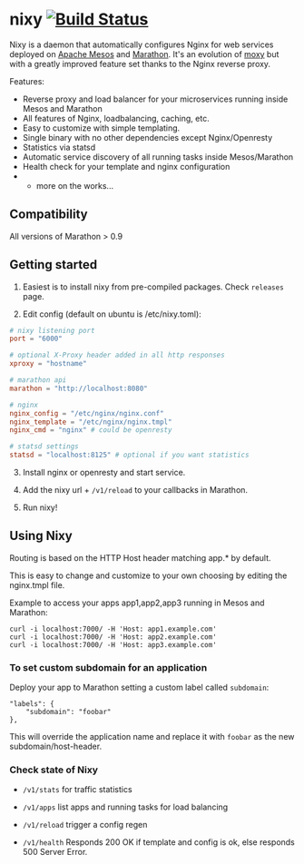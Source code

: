 # nixy [![Build Status](https://travis-ci.org/martensson/nixy.svg?branch=master)](https://travis-ci.org/martensson/nixy)

Nixy is a daemon that automatically configures Nginx for web services deployed on [Apache Mesos](http://mesos.apache.org) and [Marathon](https://mesosphere.github.io/marathon/). It's an evolution of [moxy](https://github.com/martensson/moxy) but with a greatly improved feature set thanks to the Nginx reverse proxy.

Features:

* Reverse proxy and load balancer for your microservices running inside Mesos and Marathon
* All features of Nginx, loadbalancing, caching, etc.
* Easy to customize with simple templating.
* Single binary with no other dependencies except Nginx/Openresty
* Statistics via statsd
* Automatic service discovery of all running tasks inside Mesos/Marathon
* Health check for your template and nginx configuration
* + more on the works...

## Compatibility

All versions of Marathon > 0.9

## Getting started

1. Easiest is to install nixy from pre-compiled packages. Check `releases` page.

2. Edit config (default on ubuntu is /etc/nixy.toml):

``` toml
# nixy listening port
port = "6000"

# optional X-Proxy header added in all http responses
xproxy = "hostname"

# marathon api
marathon = "http://localhost:8080"

# nginx
nginx_config = "/etc/nginx/nginx.conf"
nginx_template = "/etc/nginx/nginx.tmpl"
nginx_cmd = "nginx" # could be openresty

# statsd settings
statsd = "localhost:8125" # optional if you want statistics
```
3. Install nginx or openresty and start service.

3. Add the nixy url + `/v1/reload` to your callbacks in Marathon.

4. Run nixy!

## Using Nixy

Routing is based on the HTTP Host header matching app.* by default.

This is easy to change and customize to your own choosing by editing the
nginx.tmpl file.

Example to access your apps app1,app2,app3 running in Mesos and Marathon:

    curl -i localhost:7000/ -H 'Host: app1.example.com'
    curl -i localhost:7000/ -H 'Host: app2.example.com'
    curl -i localhost:7000/ -H 'Host: app3.example.com'

### To set custom subdomain for an application

Deploy your app to Marathon setting a custom label called `subdomain`:

    "labels": {
        "subdomain": "foobar"
    },

This will override the application name and replace it with `foobar` as the new subdomain/host-header.

### Check state of Nixy

- `/v1/stats` for traffic statistics

- `/v1/apps` list apps and running tasks for load balancing

- `/v1/reload` trigger a config regen

- `/v1/health` Responds 200 OK if template and config is ok, else responds 500 Server Error.
